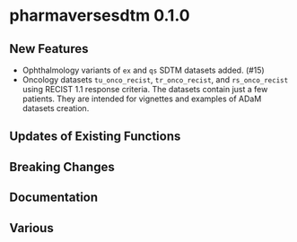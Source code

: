 # pharmaversesdtm 0.1.0

## New Features

 - Ophthalmology variants of `ex` and `qs` SDTM datasets added. (#15)
 - Oncology datasets `tu_onco_recist`, `tr_onco_recist`, and `rs_onco_recist`
 using RECIST 1.1 response criteria. The datasets contain just a few patients.
 They are intended for vignettes and examples of ADaM datasets creation.

## Updates of Existing Functions

## Breaking Changes

## Documentation



## Various


